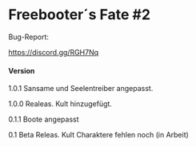 ﻿Freebooter´s Fate #2
=================

Bug-Report:

https://discord.gg/RGH7Nq



#### Version ####

1.0.1 Sansame und Seelentreiber angepasst.

1.0.0 Realeas. Kult hinzugefügt.

0.1.1 Boote angepasst

0.1 Beta Releas. Kult Charaktere fehlen noch (in Arbeit)
    

